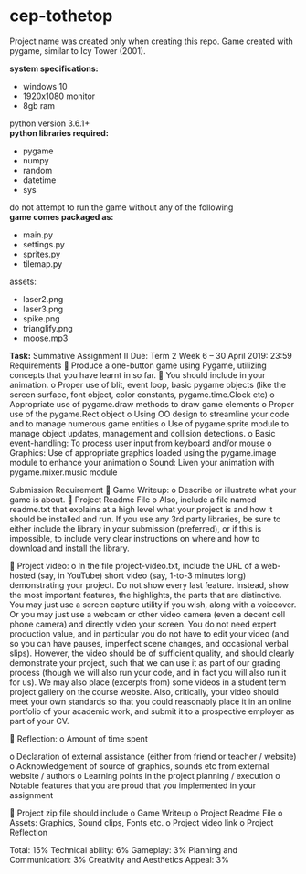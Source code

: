# cep-tothetop
Project name was created only when creating this repo.
Game created with pygame, similar to Icy Tower (2001).

__system specifications:__
* windows 10
* 1920x1080 monitor
* 8gb ram

python version 3.6.1+  
__python libraries required:__
* pygame
* numpy
* random
* datetime
* sys

do not attempt to run the game without any of the following  
__game comes packaged as:__
* main.py
* settings.py
* sprites.py
* tilemap.py  

assets:
* laser2.png
* laser3.png
* spike.png
* trianglify.png
* moose.mp3

__Task:__
Summative Assignment II
Due: Term 2 Week 6 – 30 April 2019: 23:59
Requirements
 Produce a one-button game using Pygame, utilizing concepts that you have learnt in
so far.
 You should include in your animation.
o Proper use of blit, event loop, basic pygame objects (like the screen surface,
font object, color constants, pygame.time.Clock etc)
o Appropriate use of pygame.draw methods to draw game elements
o Proper use of the pygame.Rect object
o Using OO design to streamline your code and to manage numerous game
entities
o Use of pygame.sprite module to manage object updates, management and
collision detections.
o Basic event-handling: To process user input from keyboard and/or mouse
o Graphics: Use of appropriate graphics loaded using the pygame.image
module to enhance your animation
o Sound: Liven your animation with pygame.mixer.music module

Submission Requirement
 Game Writeup:
o Describe or illustrate what your game is about.
 Project Readme File
o Also, include a file named readme.txt that explains at a high level what your
project is and how it should be installed and run. If you use any 3rd party
libraries, be sure to either include the library in your submission (preferred),
or if this is impossible, to include very clear instructions on where and how to
download and install the library. 

 Project video:
o In the file project-video.txt, include the URL of a web-hosted (say, in
YouTube) short video (say, 1-to-3 minutes long) demonstrating your project.
Do not show every last feature. Instead, show the most important features,
the highlights, the parts that are distinctive. You may just use a screen
capture utility if you wish, along with a voiceover. Or you may just use a
webcam or other video camera (even a decent cell phone camera) and
directly video your screen. You do not need expert production value, and in
particular you do not have to edit your video (and so you can have pauses,
imperfect scene changes, and occasional verbal slips). However, the video
should be of sufficient quality, and should clearly demonstrate your project,
such that we can use it as part of our grading process (though we will also run
your code, and in fact you will also run it for us). We may also place (excerpts
from) some videos in a student term project gallery on the course website.
Also, critically, your video should meet your own standards so that you could
reasonably place it in an online portfolio of your academic work, and submit
it to a prospective employer as part of your CV.

 Reflection:
o Amount of time spent

o Declaration of external assistance (either from friend or teacher / website)
o Acknowledgement of source of graphics, sounds etc from external website /
authors
o Learning points in the project planning / execution
o Notable features that you are proud that you implemented in your
assignment

 Project zip file should include
o Game Writeup
o Project Readme File
o Assets: Graphics, Sound clips, Fonts etc.
o Project video link
o Project Reflection

Total: 15%
Technical ability: 6%
Gameplay: 3%
Planning and Communication: 3%
Creativity and Aesthetics Appeal: 3%
